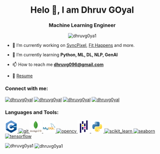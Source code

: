 <h1 align="center">Helo 👋, I am Dhruv GOyal</h1>
<h3 align="center">Machine Learning Engineer</h3>

<p align="center"> <img src="https://komarev.com/ghpvc/?username=dhruvg0ya1&label=Profile%20views&color=0e75b6&style=flat" alt="dhruvg0ya1" /> </p>

- 🔭 I’m currently working on [SyncPixel](https://github.com/dhruvg0ya1/SyncPixel), [Fit Happens](https://github.com/dhruvg0ya1/fit-happens) and more.

- 🌱 I’m currently learning **Python, ML, DL, NLP, GenAI**

- 📫 How to reach me **dhruvg096@gmail.com**

- 📄 [Resume](https://docs.google.com/document/d/1LYswcQT_bAfUKgj_jHUKCRmLIUy7lzv_uE-wJdj0PTw/edit?usp=sharing)

<h3 align="left">Connect with me:</h3>
<p align="left">
<a href="https://twitter.com/dhruvg0yal" target="blank"><img align="center" src="https://raw.githubusercontent.com/rahuldkjain/github-profile-readme-generator/master/src/images/icons/Social/twitter.svg" alt="dhruvg0yal" height="30" width="40" /></a>
<a href="https://linkedin.com/in/dhruvg0yal" target="blank"><img align="center" src="https://raw.githubusercontent.com/rahuldkjain/github-profile-readme-generator/master/src/images/icons/Social/linked-in-alt.svg" alt="dhruvg0yal" height="30" width="40" /></a>
<a href="https://kaggle.com/dhruvg0yal" target="blank"><img align="center" src="https://raw.githubusercontent.com/rahuldkjain/github-profile-readme-generator/master/src/images/icons/Social/kaggle.svg" alt="dhruvg0yal" height="30" width="40" /></a>
<a href="https://instagram.com/dhruvg0yal" target="blank"><img align="center" src="https://raw.githubusercontent.com/rahuldkjain/github-profile-readme-generator/master/src/images/icons/Social/instagram.svg" alt="dhruvg0yal" height="30" width="40" /></a>
</p>

<h3 align="left">Languages and Tools:</h3>
<p align="left"> <a href="https://www.w3schools.com/cpp/" target="_blank" rel="noreferrer"> <img src="https://raw.githubusercontent.com/devicons/devicon/master/icons/cplusplus/cplusplus-original.svg" alt="cplusplus" width="40" height="40"/> </a> <a href="https://git-scm.com/" target="_blank" rel="noreferrer"> <img src="https://www.vectorlogo.zone/logos/git-scm/git-scm-icon.svg" alt="git" width="40" height="40"/> </a> <a href="https://www.mongodb.com/" target="_blank" rel="noreferrer"> <img src="https://raw.githubusercontent.com/devicons/devicon/master/icons/mongodb/mongodb-original-wordmark.svg" alt="mongodb" width="40" height="40"/> </a> <a href="https://www.mysql.com/" target="_blank" rel="noreferrer"> <img src="https://raw.githubusercontent.com/devicons/devicon/master/icons/mysql/mysql-original-wordmark.svg" alt="mysql" width="40" height="40"/> </a> <a href="https://opencv.org/" target="_blank" rel="noreferrer"> <img src="https://www.vectorlogo.zone/logos/opencv/opencv-icon.svg" alt="opencv" width="40" height="40"/> </a> <a href="https://pandas.pydata.org/" target="_blank" rel="noreferrer"> <img src="https://raw.githubusercontent.com/devicons/devicon/2ae2a900d2f041da66e950e4d48052658d850630/icons/pandas/pandas-original.svg" alt="pandas" width="40" height="40"/> </a> <a href="https://www.python.org" target="_blank" rel="noreferrer"> <img src="https://raw.githubusercontent.com/devicons/devicon/master/icons/python/python-original.svg" alt="python" width="40" height="40"/> </a> <a href="https://scikit-learn.org/" target="_blank" rel="noreferrer"> <img src="https://upload.wikimedia.org/wikipedia/commons/0/05/Scikit_learn_logo_small.svg" alt="scikit_learn" width="40" height="40"/> </a> <a href="https://seaborn.pydata.org/" target="_blank" rel="noreferrer"> <img src="https://seaborn.pydata.org/_images/logo-mark-lightbg.svg" alt="seaborn" width="40" height="40"/> </a> <a href="https://www.tensorflow.org" target="_blank" rel="noreferrer"> <img src="https://www.vectorlogo.zone/logos/tensorflow/tensorflow-icon.svg" alt="tensorflow" width="40" height="40"/> </a> </p>

<p><img align="left" src="https://github-readme-stats.vercel.app/api/top-langs?username=dhruvg0ya1&show_icons=true&locale=en&layout=compact" alt="dhruvg0ya1" /></p>

<p>&nbsp;<img align="center" src="https://github-readme-stats.vercel.app/api?username=dhruvg0ya1&show_icons=true&locale=en" alt="dhruvg0ya1" /></p>
